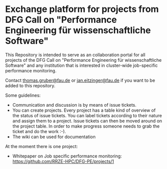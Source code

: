 # Exchange platform for projects from DFG Call on "Performance Engineering für wissenschaftliche Software"

This Repository is intended to serve as an collaboration portal for all
projects of the DFG Call  on "Performance Engineering für
wissenschaftliche Software" and any institution that is interested in
cluster-wide job-specific performance monitoring.

Contact thomas.gruber@fau.de or jan.eitzinger@fau.de if you want to be added to this repository.

Some guidelines:

* Communication and discussion is by means of issue tickets.
* You can create projects. Every project has a table kind of overview of
the status of issue tickets. You can label tickets according to their
nature and assign them to a project. Issue tickets can then be moved
around on the project table. In order to make progress someone needs to
grab the ticket and do the work :-).
* The wiki can be used for documentation

At the moment there is one project:

* Whitepaper on Job specific performance monitoring: https://github.com/RRZE-HPC/DFG-PE/projects/1


